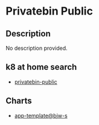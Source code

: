 # Privatebin Public

## Description

No description provided.

## k8 at home search

- [privatebin-public](https://nanne.dev/k8s-at-home-search/#/privatebin-public)

## Charts

- [app-template@bjw-s](https://bjw-s.github.io/helm-charts/)
